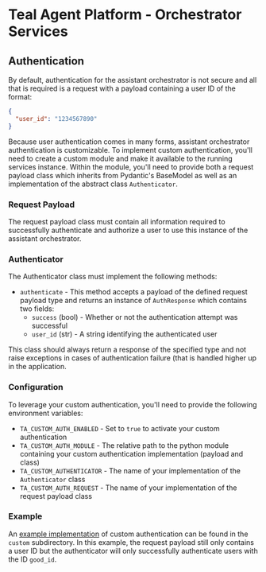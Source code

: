 # Teal Agent Platform - Orchestrator Services
## Authentication

By default, authentication for the assistant orchestrator is not secure and all
that is required is a request with a payload containing a user ID of the format:

```json
{
  "user_id": "1234567890"
}
```

Because user authentication comes in many forms, assistant orchestrator
authentication is customizable. To implement custom authentication, you'll need
to create a custom module and make it available to the running services
instance. Within the module, you'll need to provide both a request payload class
which inherits from Pydantic's BaseModel as well as an implementation of the 
abstract class `Authenticator`.

### Request Payload
The request payload class must contain all information required to successfully
authenticate and authorize a user to use this instance of the assistant
orchestrator.

### Authenticator
The Authenticator class must implement the following methods:
* `authenticate` - This method accepts a payload of the defined request payload
  type and returns an instance of `AuthResponse` which contains two fields:
  * `success` (bool) - Whether or not the authentication attempt was successful
  * `user_id` (str) - A string identifying the authenticated user

This class should always return a response of the specified type and not raise
exceptions in cases of authentication failure (that is handled higher up in the
application.

### Configuration
To leverage your custom authentication, you'll need to provide the following
environment variables:
* `TA_CUSTOM_AUTH_ENABLED` - Set to `true` to activate your custom
  authentication
* `TA_CUSTOM_AUTH_MODULE` - The relative path to the python module containing
  your custom authentication implementation (payload and class)
* `TA_CUSTOM_AUTHENTICATOR` - The name of your implementation of the\
  `Authenticator` class
* `TA_CUSTOM_AUTH_REQUEST` - The name of your implementation of the request
  payload class

### Example
An [example implementation](custom/example_custom_authenticator.py) of custom
authentication can be found in the `custom` subdirectory. In this example, the
request payload still only contains a user ID but the authenticator will only
successfully authenticate users with the ID `good_id`.